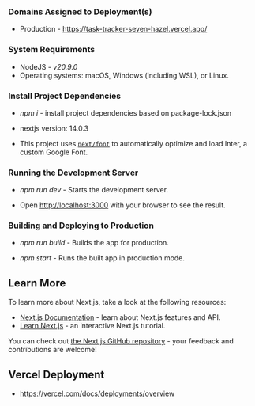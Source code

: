 ### Domains Assigned to Deployment(s)
- Production - https://task-tracker-seven-hazel.vercel.app/

### System Requirements

- NodeJS - *v20.9.0*
- Operating systems: macOS, Windows (including WSL), or Linux.

### Install Project Dependencies

- *npm i* - install project dependencies based on package-lock.json

- nextjs version: 14.0.3

- This project uses [`next/font`](https://nextjs.org/docs/basic-features/font-optimization) to automatically optimize and load Inter, a custom Google Font.

### Running the Development Server

- *npm run dev* - Starts the development server.

- Open [http://localhost:3000](http://localhost:3000) with your browser to see the result.


### Building and Deploying to Production

- *npm run build* - Builds the app for production.

- *npm start* - Runs the built app in production mode.

## Learn More

To learn more about Next.js, take a look at the following resources:

- [Next.js Documentation](https://nextjs.org/docs) - learn about Next.js features and API.
- [Learn Next.js](https://nextjs.org/learn) - an interactive Next.js tutorial.

You can check out [the Next.js GitHub repository](https://github.com/vercel/next.js/) - your feedback and contributions are welcome!

## Vercel Deployment

- https://vercel.com/docs/deployments/overview
